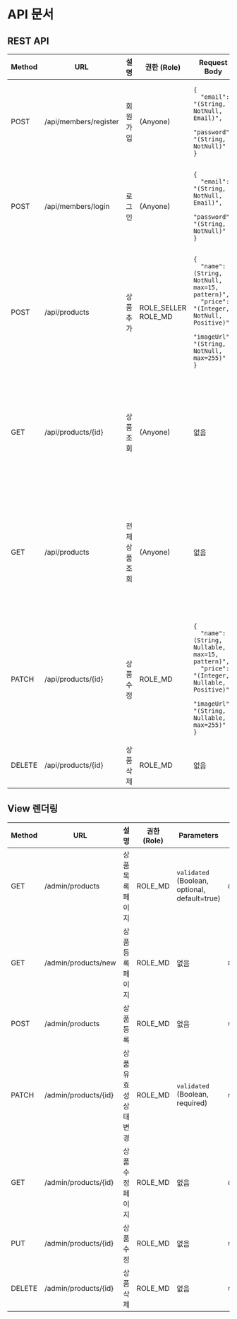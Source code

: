 # API 문서

## REST API

<table>
  <thead>
    <tr>
      <th>Method</th>
      <th>URL</th>
      <th>설명</th>
      <th>권한 (Role)</th>
      <th>Request Body</th>
      <th>Response Body</th>
    </tr>
  </thead>
  <tbody>

<tr>
      <td>POST</td>
      <td>/api/members/register</td>
      <td>회원가입</td>
      <td>(Anyone)</td>
      <td><pre><code>{
  "email": "(String, NotNull, Email)",
  "password": "(String, NotNull)"
}</code></pre></td>
      <td><pre><code>{
  "token": "(String)"
}</code></pre></td>
    </tr>
    <tr>
      <td>POST</td>
      <td>/api/members/login</td>
      <td>로그인</td>
      <td>(Anyone)</td>
      <td><pre><code>{
  "email": "(String, NotNull, Email)",
  "password": "(String, NotNull)"
}</code></pre></td>
      <td><pre><code>{
  "token": "(String)"
}</code></pre></td>
    </tr>
    <tr>
      <td>POST</td>
      <td>/api/products</td>
      <td>상품 추가</td>
      <td>ROLE_SELLER<br>ROLE_MD</td>
      <td><pre><code>{
  "name": "(String, NotNull, max=15, pattern)",
  "price": "(Integer, NotNull, Positive)",
  "imageUrl": "(String, NotNull, max=255)"
}</code></pre></td>
      <td><pre><code>{
  "id": "(Long)",
  "name": "(String)",
  "price": "(Integer)",
  "imageUrl": "(String)",
  "validated": "(Boolean)"
}</code></pre></td>
    </tr>
    <tr>
      <td>GET</td>
      <td>/api/products/{id}</td>
      <td>상품 조회</td>
      <td>(Anyone)</td>
      <td>없음</td>
      <td><pre><code>{
  "id": "(Long)",
  "name": "(String)",
  "price": "(Integer)",
  "imageUrl": "(String)",
  "validated": "(Boolean)"
}</code></pre></td>
    </tr>
    <tr>
      <td>GET</td>
      <td>/api/products</td>
      <td>전체 상품 조회</td>
      <td>(Anyone)</td>
      <td>없음</td>
      <td><pre><code>[
  {
    "id": "(Long)",
    "name": "(String)",
    "price": "(Integer)",
    "imageUrl": "(String)",
    "validated": "(Boolean)"
  }
]</code></pre></td>
    </tr>
    <tr>
      <td>PATCH</td>
      <td>/api/products/{id}</td>
      <td>상품 수정</td>
      <td>ROLE_MD</td>
      <td><pre><code>{
  "name": "(String, Nullable, max=15, pattern)",
  "price": "(Integer, Nullable, Positive)",
  "imageUrl": "(String, Nullable, max=255)"
}</code></pre></td>
      <td><pre><code>{
  "id": "(Long)",
  "name": "(String)",
  "price": "(Integer)",
  "imageUrl": "(String)",
  "validated": "(Boolean)"
}</code></pre></td>
    </tr>
    <tr>
      <td>DELETE</td>
      <td>/api/products/{id}</td>
      <td>상품 삭제</td>
      <td>ROLE_MD</td>
      <td>없음</td>
      <td>없음</td>
    </tr>
  </tbody>
</table>

## View 렌더링

| Method | URL                  | 설명           | 권한 (Role) | Parameters                                    | View                            |
|--------|----------------------|--------------|-----------|-----------------------------------------------|---------------------------------|
| GET    | /admin/products      | 상품 목록 페이지    | ROLE_MD   | `validated` (Boolean, optional, default=true) | `admin/product-list`            |
| GET    | /admin/products/new  | 상품 등록 페이지    | ROLE_MD   | 없음                                            | `admin/product-form`            |
| POST   | /admin/products      | 상품 등록        | ROLE_MD   | 없음                                            | `redirect:/admin/products/{id}` |
| PATCH  | /admin/products/{id} | 상품 유효성 상태 변경 | ROLE_MD   | `validated` (Boolean, required)               | `redirect:/admin/products/{id}` |
| GET    | /admin/products/{id} | 상품 수정 페이지    | ROLE_MD   | 없음                                            | `admin/product-form`            |
| PUT    | /admin/products/{id} | 상품 수정        | ROLE_MD   | 없음                                            | `redirect:/admin/products/{id}` |
| DELETE | /admin/products/{id} | 상품 삭제        | ROLE_MD   | 없음                                            | `redirect:/admin/products`      |